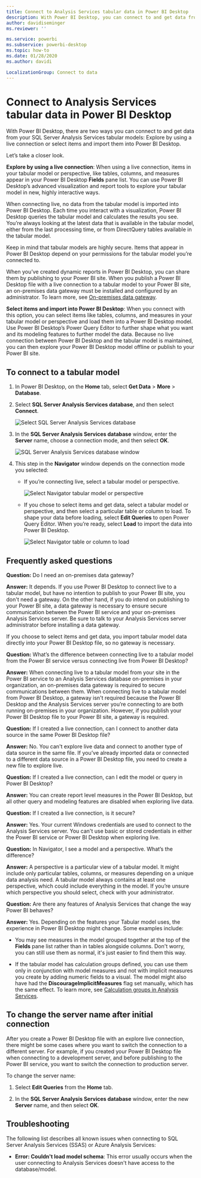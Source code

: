 ```yaml
---
title: Connect to Analysis Services tabular data in Power BI Desktop
description: With Power BI Desktop, you can connect to and get data from your SQL Server Analysis Services tabular models either by using a live connection or by selecting items to import into Power BI Desktop.
author: davidiseminger
ms.reviewer: ''

ms.service: powerbi
ms.subservice: powerbi-desktop
ms.topic: how-to
ms.date: 01/28/2020
ms.author: davidi

LocalizationGroup: Connect to data
---
```

# Connect to Analysis Services tabular data in Power BI Desktop
With Power BI Desktop, there are two ways you can connect to and get data from your SQL Server Analysis Services tabular models: Explore by using a live connection or select items and import them into Power BI Desktop.

Let’s take a closer look.

**Explore by using a live connection**: When using a live connection, items in your tabular model or perspective, like tables, columns, and measures appear in your Power BI Desktop **Fields** pane list. You can use Power BI Desktop’s advanced visualization and report tools to explore your tabular model in new, highly interactive ways.

When connecting live, no data from the tabular model is imported into Power BI Desktop. Each time you interact with a visualization, Power BI Desktop queries the tabular model and calculates the results you see. You’re always looking at the latest data that is available in the tabular model, either from the last processing time, or from DirectQuery tables available in the tabular model. 

Keep in mind that tabular models are highly secure. Items that appear in Power BI Desktop depend on your permissions for the tabular model you’re connected to.

When you’ve created dynamic reports in Power BI Desktop, you can share them by publishing to your Power BI site. When you publish a Power BI Desktop file with a live connection to a tabular model to your Power BI site, an on-premises data gateway must be installed and configured by an administrator. To learn more, see [On-premises data gateway](service-gateway-onprem.md).

**Select items and import into Power BI Desktop**: When you connect with this option, you can select items like tables, columns, and measures in your tabular model or perspective and load them into a Power BI Desktop model. Use Power BI Desktop’s Power Query Editor to further shape what you want and its modeling features to further model the data. Because no live connection between Power BI Desktop and the tabular model is maintained, you can then explore your Power BI Desktop model offline or publish to your Power BI site.

## To connect to a tabular model
1. In Power BI Desktop, on the **Home** tab, select **Get Data** > **More** > **Database**.
   
1. Select **SQL Server Analysis Services database**, and then select **Connect**.
   
   ![Select SQL Server Analysis Services database](media/desktop-analysis-services-tabular-data/pbid_sqlas_getdata_as.png)
3. In the **SQL Server Analysis Services database** window, enter the **Server** name, choose a connection mode, and then select **OK**.
   
   ![SQL Server Analysis Services database window](media/desktop-analysis-services-tabular-data/pbid_sqlas_getdata_as_server.png)
4. This step in the **Navigator** window depends on the connection mode you selected:

   - If you’re connecting live, select a tabular model or perspective.
  
      ![Select Navigator tabular model or perspective](media/desktop-analysis-services-tabular-data/pbid_sqlas_getdata_as_live.png)
   - If you chose to select items and get data, select a tabular model or perspective, and then select a particular table or column to load. To shape your data before loading, select **Edit Queries** to open Power Query Editor. When you’re ready, select **Load** to import the data into Power BI Desktop.

      ![Select Navigator table or column to load](media/desktop-analysis-services-tabular-data/pbid_sqlas_getdata_as_select.png)

## Frequently asked questions
**Question:** Do I need an on-premises data gateway?

**Answer:** It depends. If you use Power BI Desktop to connect live to a tabular model, but have no intention to publish to your Power BI site, you don't need a gateway. On the other hand, if you do intend on publishing to your Power BI site, a data gateway is necessary to ensure secure communication between the Power BI service and your on-premises Analysis Services server. Be sure to talk to your Analysis Services server administrator before installing a data gateway.

If you choose to select items and get data, you import tabular model data directly into your Power BI Desktop file, so no gateway is necessary.

**Question:** What’s the difference between connecting live to a tabular model from the Power BI service versus connecting live from Power BI Desktop?

**Answer:** When connecting live to a tabular model from your site in the Power BI service to an Analysis Services database on-premises in your organization, an on-premises data gateway is required to secure communications between them. When connecting live to a tabular model from Power BI Desktop, a gateway isn't required because the Power BI Desktop and the Analysis Services server you’re connecting to are both running on-premises in your organization. However, if you publish your Power BI Desktop file to your Power BI site, a gateway is required.

**Question:** If I created a live connection, can I connect to another data source in the same Power BI Desktop file?

**Answer:** No. You can't explore live data and connect to another type of data source in the same file. If you’ve already imported data or connected to a different data source in a Power BI Desktop file, you need to create a new file to explore live.

**Question:** If I created a live connection, can I edit the model or query in Power BI Desktop?

**Answer:** You can create report level measures in the Power BI Desktop, but all other query and modeling features are disabled when exploring live data.

**Question:** If I created a live connection, is it secure?

**Answer:** Yes. Your current Windows credentials are used to connect to the Analysis Services server. You can't use basic or stored credentials in either the Power BI service or Power BI Desktop when exploring live.

**Question:** In Navigator, I see a model and a perspective. What’s the difference?

**Answer:** A perspective is a particular view of a tabular model. It might include only particular tables, columns, or measures depending on a unique data analysis need. A tabular model always contains at least one perspective, which could include everything in the model. If you’re unsure which perspective you should select, check with your administrator.

**Question:** Are there any features of Analysis Services that change the way Power BI behaves?

**Answer:** Yes. Depending on the features your Tabular model uses, the experience in Power BI Desktop might change. Some examples include:
* You may see measures in the model grouped together at the top of the **Fields** pane list rather than in tables alongside columns. Don't worry, you can still use them as normal, it's just easier to find them this way.

* If the tabular model has calculation groups defined, you can use them only in conjunction with model measures and not with implicit measures you create by adding numeric fields to a visual. The model might also have had the **DiscourageImplicitMeasures** flag set manually, which has the same effect. To learn more, see [Calculation groups in Analysis Services](/analysis-services/tabular-models/calculation-groups#benefits).

## To change the server name after initial connection
After you create a Power BI Desktop file with an explore live connection, there might be some cases where you want to switch the connection to a different server. For example, if you created your Power BI Desktop file when connecting to a development server, and before publishing to the Power BI service, you want to switch the connection to production server.

To change the server name:

1. Select **Edit Queries** from the **Home** tab.

2. In the **SQL Server Analysis Services database** window, enter the new **Server** name, and then select **OK**.

   
## Troubleshooting 
The following list describes all known issues when connecting to SQL Server Analysis Services (SSAS) or Azure Analysis Services: 

* **Error: Couldn't load model schema**: This error usually occurs when the user connecting to Analysis Services doesn't have access to the database/model.